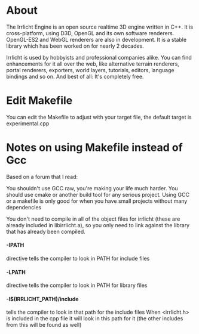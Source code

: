 # About
The Irrlicht Engine is an open source realtime 3D engine written in C++. It is cross-platform, using D3D, OpenGL and its own software renderers. OpenGL-ES2 and WebGL renderers are also in development. It is a stable library which has been worked on for nearly 2 decades. 

Irrlicht is used by hobbyists and professional companies alike. You can find enhancements for it all over the web, like alternative terrain renderers, portal renderers, exporters, world layers, tutorials, editors, language bindings and so on. And best of all: It's completely free. 

# Edit Makefile
You can edit the Makefile to adjust with your target file, the default target is experimental.cpp

# Notes on using Makefile instead of Gcc
Based on a forum that I read:

You shouldn't use GCC raw, you're making your life much harder. You should use cmake or another build tool for any serious project. Using GCC or a makefile is only good for when you have small projects without many dependencies

You don't need to compile in all of the object files for irrlicht (these are already included in libirrlicht.a), so you only need to link against the library that has already been compiled.

#### -IPATH 

directive tells the compiler to look in PATH for include files

#### -LPATH 

directive tells the compiler to look in PATH for library files

#### -I$(IRRLICHT_PATH)/include 

tells the compiler to look in that path for the include files
When <irrlicht.h> is included in the cpp file it will look in this path for it (the other includes from this will be found as well)
